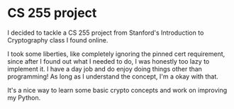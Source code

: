# CS 255 project
I decided to tackle a CS 255 project from Stanford's Introduction to Cryptography class I found online.

I took some liberties, like completely ignoring the pinned cert requirement, since after I found out what 
I needed to do, I was honestly too lazy to implement it. I have a day job and do enjoy doing things other than programming!
As long as I understand the concept, I'm a okay with that.

It's a nice way to learn some basic crypto concepts and work on improving my Python.
